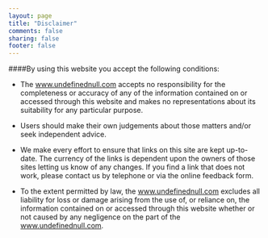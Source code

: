 ```yaml
---
layout: page
title: "Disclaimer"
comments: false
sharing: false
footer: false
---
```


####By using this website you accept the following conditions:
- The www.undefinednull.com accepts no responsibility for the completeness or accuracy of any of the information contained on or accessed through this website and makes no representations about its suitability for any particular purpose.

- Users should make their own judgements about those matters and/or seek independent advice.

- We make every effort to ensure that links on this site are kept up-to-date. The currency of the links is dependent upon the owners of those sites letting us know of any changes. If you find a link that does not work, please contact us by telephone or via the online feedback form.

- To the extent permitted by law, the www.undefinednull.com excludes all liability for loss or damage arising from the use of, or reliance on, the information contained on or accessed through this website whether or not caused by any negligence on the part of the www.undefinednull.com.
